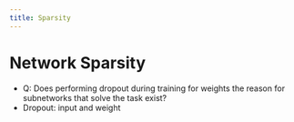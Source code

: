 ```yaml
---
title: Sparsity
---
```


# Network Sparsity

- Q: Does performing dropout during training for weights the reason for subnetworks that solve the task exist?
- Dropout: input and weight